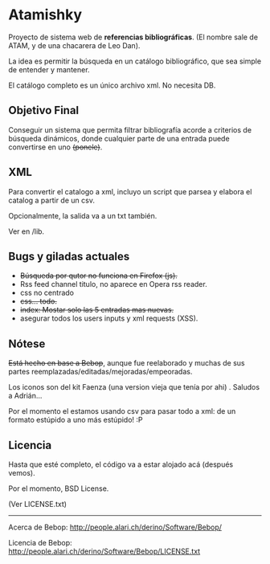 # Atamishky
 
Proyecto de sistema web de **referencias bibliográficas**. 
(El nombre sale de ATAM, y de una chacarera de Leo Dan).
 
La idea es permitir la búsqueda en un catálogo bibliográfico, 
que sea simple de entender y mantener.
 
El catálogo completo es un único archivo xml. No necesita DB.



## Objetivo Final

Conseguir un sistema que permita filtrar bibliografía acorde a criterios de
búsqueda dinámicos, donde cualquier parte de una entrada puede convertirse en uno ~~(ponele)~~.


## XML

Para convertir el catalogo a xml, incluyo un script que parsea y
elabora el catalog a partir de un csv.

Opcionalmente, la salida va a un txt también.

Ver en /lib.


## Bugs y giladas actuales

* ~~Búsqueda por qutor no funciona en Firefox (js).~~
* Rss feed channel titulo, no aparece en Opera rss reader.
* css no centrado
* ~~css... todo.~~
* ~~index: Mostar solo las 5 entradas mas nuevas.~~
* asegurar todos los users inputs y xml requests (XSS).

## Nótese

~~Está hecho en base a Bebop~~, aunque fue reelaborado y muchas de sus partes 
reemplazadas/editadas/mejoradas/empeoradas.

Los iconos son del kit Faenza (una version vieja que tenía por ahi) . Saludos a Adrián...

Por el momento el estamos usando csv para pasar todo a xml: de un formato estúpido a uno más estúpido! :P


## Licencia

Hasta que esté completo, el código va a estar alojado acá (después vemos).

Por el momento, BSD License.

(Ver LICENSE.txt)

 
-----
Acerca de Bebop: http://people.alari.ch/derino/Software/Bebop/

Licencia de Bebop: http://people.alari.ch/derino/Software/Bebop/LICENSE.txt
